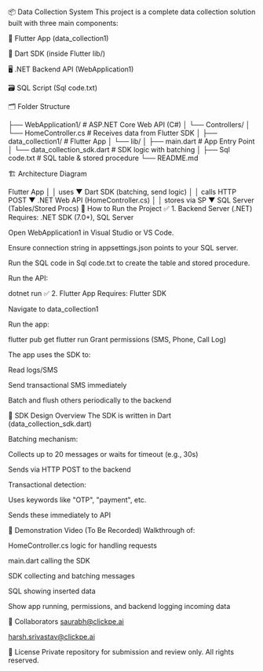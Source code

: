 📦 Data Collection System
This project is a complete data collection solution built with three main components:

📱 Flutter App (data_collection1)

🧩 Dart SDK (inside Flutter lib/)

🖥️ .NET Backend API (WebApplication1)

🗃️ SQL Script (Sql code.txt)

🗂 Folder Structure

├── WebApplication1/          # ASP.NET Core Web API (C#)
│   └── Controllers/
│       └── HomeController.cs # Receives data from Flutter SDK
│
├── data_collection1/         # Flutter App
│   └── lib/
│       ├── main.dart         # App Entry Point
│       └── data_collection_sdk.dart  # SDK logic with batching
│
├── Sql code.txt              # SQL table & stored procedure
└── README.md

🏗 Architecture Diagram

Flutter App
   │
   │ uses
   ▼
Dart SDK (batching, send logic)
   │
   │ calls HTTP POST
   ▼
.NET Web API (HomeController.cs)
   │
   │ stores via SP
   ▼
SQL Server (Tables/Stored Procs)
🚀 How to Run the Project
✅ 1. Backend Server (.NET)
Requires: .NET SDK (7.0+), SQL Server

Open WebApplication1 in Visual Studio or VS Code.

Ensure connection string in appsettings.json points to your SQL server.

Run the SQL code in Sql code.txt to create the table and stored procedure.

Run the API:


dotnet run
✅ 2. Flutter App
Requires: Flutter SDK

Navigate to data_collection1

Run the app:

flutter pub get
flutter run
Grant permissions (SMS, Phone, Call Log)

The app uses the SDK to:

Read logs/SMS

Send transactional SMS immediately

Batch and flush others periodically to the backend

🧠 SDK Design Overview
The SDK is written in Dart (data_collection_sdk.dart)

Batching mechanism:

Collects up to 20 messages or waits for timeout (e.g., 30s)

Sends via HTTP POST to the backend

Transactional detection:

Uses keywords like "OTP", "payment", etc.

Sends these immediately to API

🎥 Demonstration Video (To Be Recorded)
Walkthrough of:

HomeController.cs logic for handling requests

main.dart calling the SDK

SDK collecting and batching messages

SQL showing inserted data

Show app running, permissions, and backend logging incoming data

👤 Collaborators
saurabh@clickpe.ai

harsh.srivastav@clickpe.ai

📜 License
Private repository for submission and review only. All rights reserved.
